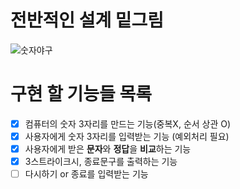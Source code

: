 # 전반적인 설계 밑그림
  ![숫자야구](https://user-images.githubusercontent.com/54941130/199437998-3b332319-664b-4c6f-8e03-c97b9937f5ad.png)
# 구현 할 기능들 목록
- [X] 컴퓨터의 숫자 3자리를 만드는 기능(중복X, 순서 상관 O) 
- [X] 사용자에게 숫자 3자리를 입력받는 기능 (예외처리 필요)
- [X] 사용자에게 받은 **문자**와 **정답**을 **비교**하는 기능
- [X] 3스트라이크시, 종료문구를 출력하는 기능
- [ ] 다시하기 or 종료를 입력받는 기능